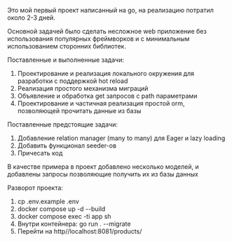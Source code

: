 Это мой первый проект написанный на go, 
на реализацию потратил около 2-3 дней.

Основной задачей было сделать несложное web приложение 
без использования популярных фреймворков 
и с минимальным использованием сторонних библиотек.  

Поставленные и выполненные задачи:
1. Проектирование и реализация локального окружения для разработки с поддержкой hot reload
2. Реализация простого механизма миграций
3. Объявление и обработка get запросов с path параметрами
4. Проектирование и частичная реализация простой orm, позволяющей прочитать данные из базы

Поставленные предстоящие задачи:
1. Добавление relation manager (many to many) для Eager и lazy loading
2. Добавить функционал seeder-ов 
3. Причесать код

В качестве примера в проект добавлено несколько моделей, 
и добавлены запросы позволяющие получить их из базы данных

Разворот проекта:
1. cp .env.example .env
2. docker compose up -d --build
3. docker compose exec -ti app sh
4. Внутри контейнера: go run . --migrate
5. Перейти на http//localhost:8081/products/

